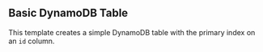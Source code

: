## Basic DynamoDB Table

This template creates a simple DynamoDB table with the primary index on an `id` column.
